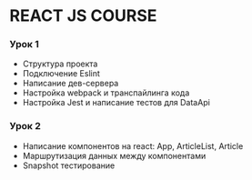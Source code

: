 # REACT JS COURSE
### Урок 1
- Структура проекта
- Подключение Eslint
- Написание дев-сервера
- Настройка webpack и транспайлинга кода
- Настройка Jest и написание тестов для DataApi

### Урок 2
- Написание компонентов на react: App, ArticleList, Article
- Маршрутизация данных между компонентами
- Snapshot тестирование